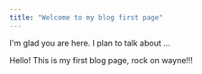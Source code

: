 ```yaml
---
title: "Welcome to my blog first page"
---
```


I'm glad you are here. I plan to talk about ...


Hello! This is my first blog page, rock on wayne!!!
